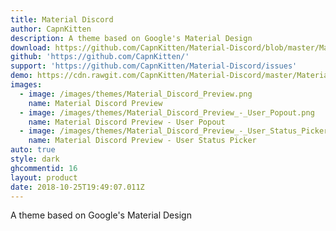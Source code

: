 ```yaml
---
title: Material Discord
author: CapnKitten
description: A theme based on Google's Material Design
download: https://github.com/CapnKitten/Material-Discord/blob/master/Material-Discord.theme.css
github: 'https://github.com/CapnKitten/'
support: 'https://github.com/CapnKitten/Material-Discord/issues'
demo: https://cdn.rawgit.com/CapnKitten/Material-Discord/master/Material-Discord.theme.css
images:
  - image: /images/themes/Material_Discord_Preview.png
    name: Material Discord Preview
  - image: /images/themes/Material_Discord_Preview_-_User_Popout.png
    name: Material Discord Preview - User Popout
  - image: /images/themes/Material_Discord_Preview_-_User_Status_Picker.gif
    name: Material Discord Preview - User Status Picker
auto: true
style: dark
ghcommentid: 16
layout: product
date: 2018-10-25T19:49:07.011Z
---
```

A theme based on Google's Material Design
